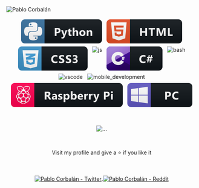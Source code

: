 <img alt="Pablo Corbalán" src="https://github.com/PabloCorbCon/PabloCorbCon/blob/master/images/banner.pnh.png?raw=True">

<p align="center">
  <!-- For more icons please follow  https://github.com/MikeCodesDotNET/ColoredBadges -->
  <img src="https://github.com/MikeCodesDotNET/ColoredBadges/blob/master/svg/dev/languages/python.svg" alt="python", style="vertical-align: top; margin:4px">
  <img src="https://github.com/MikeCodesDotNET/ColoredBadges/blob/master/svg/dev/languages/html.svg" alt="html", style="vertical-align:top; margin:4px">
  <img src="https://github.com/MikeCodesDotNET/ColoredBadges/blob/master/svg/dev/languages/css3.svg" alt ="css", style="vertical-align: top; margin:4px">
  <img src="https://github.com/Quadrified/Quadrified/blob/master/assets/svg/dev/languages/js.svg" alt="js" style="vertical-align:top; margin:4px">
  <img src="https://github.com/MikeCodesDotNET/ColoredBadges/blob/master/svg/dev/languages/csharp.svg" alt = 'c#', style="vertical-align:top; margin:4px">
  <img src="https://github.com/Quadrified/Quadrified/blob/master/assets/svg/dev/tools/bash.svg" alt="bash" style="vertical-align:top; margin:4px">
  <img src="https://github.com/Quadrified/Quadrified/blob/master/assets/svg/dev/tools/visualstudio_code.svg" alt="vscode" style="vertical-align:top; margin:4px">
  <img src="https://github.com/Quadrified/Quadrified/blob/master/assets/svg/dev/misc/mobile.svg" alt="mobile_development" style="vertical-align:top; margin:4px">
  <img src="https://github.com/MikeCodesDotNET/ColoredBadges/blob/master/svg/devices/raspberrypi.svg" alt="raspberry", style="vertical-align: top; margin: 4px">
  <img src="https://github.com/MikeCodesDotNET/ColoredBadges/blob/master/svg/devices/pc.svg" alt="pc", style="vertical-align:top; margin: 4px">
</p>
<br>
<p align="center"><img alt="..." src="https://github-readme-stats.vercel.app/api/top-langs/?username=PabloCorbCon"/></p>
<br>
<p align="center">Visit my profile and give a ⭐️ if you like it</p>
<br>
  <p align="center">
  <a align="center" href="https://twitter.com/pablocorbcon">
    <img align="center" alt="Pablo Corbalán - Twitter" width="22px" src="https://cdn.jsdelivr.net/npm/simple-icons@v3/icons/twitter.svg">
  </a>
  <a align="center" href="https://www.reddit.com/user/progsNyx">
    <img align="center" alt="Pablo Corbalán - Reddit" width="22px" src="https://cdn.jsdelivr.net/npm/simple-icons@v3/icons/reddit.svg"/>
  </a>
</p>
